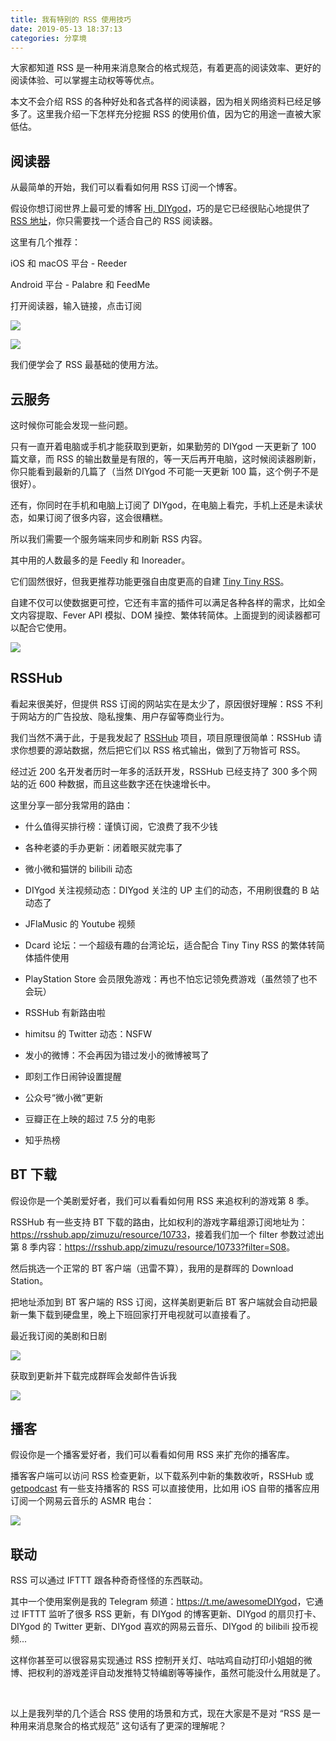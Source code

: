 ```yaml
---
title: 我有特别的 RSS 使用技巧
date: 2019-05-13 18:37:13
categories: 分享境
---
```

大家都知道 RSS 是一种用来消息聚合的格式规范，有着更高的阅读效率、更好的阅读体验、可以掌握主动权等等优点。

本文不会介绍 RSS 的各种好处和各式各样的阅读器，因为相关网络资料已经足够多了。这里我介绍一下怎样充分挖掘 RSS 的使用价值，因为它的用途一直被大家低估。

## 阅读器

从最简单的开始，我们可以看看如何用 RSS 订阅一个博客。
<!--more-->

假设你想订阅世界上最可爱的博客 [Hi, DIYgod](https://diygod.me/)，巧的是它已经很贴心地提供了 [RSS 地址](https://diygod.me/atom.xml)，你只需要找一个适合自己的 RSS 阅读器。

这里有几个推荐：

iOS 和 macOS 平台 - Reeder

Android 平台 - Palabre 和 FeedMe

打开阅读器，输入链接，点击订阅

![](/images/9102rss1.png)

![](/images/9102rss2.png)

我们便学会了 RSS 最基础的使用方法。

## 云服务

这时候你可能会发现一些问题。

只有一直开着电脑或手机才能获取到更新，如果勤劳的 DIYgod 一天更新了 100 篇文章，而 RSS 的输出数量是有限的，等一天后再开电脑，这时候阅读器刷新，你只能看到最新的几篇了（当然 DIYgod 不可能一天更新 100 篇，这个例子不是很好）。

还有，你同时在手机和电脑上订阅了 DIYgod，在电脑上看完，手机上还是未读状态，如果订阅了很多内容，这会很糟糕。

所以我们需要一个服务端来同步和刷新 RSS 内容。

其中用的人数最多的是 Feedly 和 Inoreader。

它们固然很好，但我更推荐功能更强自由度更高的自建 [Tiny Tiny RSS](https://github.com/HenryQW/docker-ttrss-plugins)。

自建不仅可以使数据更可控，它还有丰富的插件可以满足各种各样的需求，比如全文内容提取、Fever API 模拟、DOM 操控、繁体转简体。上面提到的阅读器都可以配合它使用。

![](/images/9102rss3.png)

## RSSHub

看起来很美好，但提供 RSS 订阅的网站实在是太少了，原因很好理解：RSS 不利于网站方的广告投放、隐私搜集、用户存留等商业行为。

我们当然不满于此，于是我发起了 [RSSHub](https://github.com/DIYgod/RSSHub) 项目，项目原理很简单：RSSHub 请求你想要的源站数据，然后把它们以 RSS 格式输出，做到了万物皆可 RSS。

经过近 200 名开发者历时一年多的活跃开发，RSSHub 已经支持了 300 多个网站的近 600 种数据，而且这些数字还在快速增长中。

这里分享一部分我常用的路由：

- 什么值得买排行榜：谨慎订阅，它浪费了我不少钱

- 各种老婆的手办更新：闭着眼买就完事了

- 微小微和猫饼的 bilibili 动态

- DIYgod 关注视频动态：DIYgod 关注的 UP 主们的动态，不用刷很蠢的 B 站动态了

- JFlaMusic 的 Youtube 视频

- Dcard 论坛：一个超级有趣的台湾论坛，适合配合 Tiny Tiny RSS 的繁体转简体插件使用

- PlayStation Store 会员限免游戏：再也不怕忘记领免费游戏（虽然领了也不会玩）

- RSSHub 有新路由啦

- himitsu 的 Twitter 动态：NSFW

- 发小的微博：不会再因为错过发小的微博被骂了

- 即刻工作日闹钟设置提醒

- 公众号“微小微”更新

- 豆瓣正在上映的超过 7.5 分的电影

- 知乎热榜

## BT 下载

假设你是一个美剧爱好者，我们可以看看如何用 RSS 来追权利的游戏第 8 季。

RSSHub 有一些支持 BT 下载的路由，比如权利的游戏字幕组源订阅地址为：<https://rsshub.app/zimuzu/resource/10733>，接着我们加一个 filter 参数过滤出第 8 季内容：<https://rsshub.app/zimuzu/resource/10733?filter=S08>。

然后挑选一个正常的 BT 客户端（迅雷不算），我用的是群晖的 Download Station。

把地址添加到 BT 客户端的 RSS 订阅，这样美剧更新后 BT 客户端就会自动把最新一集下载到硬盘里，晚上下班回家打开电视就可以直接看了。

最近我订阅的美剧和日剧

![](/images/9102rss4.jpg)

获取到更新并下载完成群晖会发邮件告诉我

![](/images/9102rss5.png)

## 播客

假设你是一个播客爱好者，我们可以看看如何用 RSS 来扩充你的播客库。

播客客户端可以访问 RSS 检查更新，以下载系列中新的集数收听，RSSHub 或 [getpodcast](https://getpodcast.xyz/) 有一些支持播客的 RSS 可以直接使用，比如用 iOS 自带的播客应用订阅一个网易云音乐的 ASMR 电台：

![](/images/9102rss6.jpg)

## 联动

RSS 可以通过 IFTTT 跟各种奇奇怪怪的东西联动。

其中一个使用案例是我的 Telegram 频道：<https://t.me/awesomeDIYgod>，它通过 IFTTT 监听了很多 RSS 更新，有 DIYgod 的博客更新、DIYgod 的扇贝打卡、DIYgod 的 Twitter 更新、DIYgod 喜欢的网易云音乐、DIYgod 的 bilibili 投币视频...

这样你甚至可以很容易实现通过 RSS 控制开关灯、咕咕鸡自动打印小姐姐的微博、把权利的游戏差评自动发推特艾特编剧等等操作，虽然可能没什么用就是了。

&nbsp;

以上是我列举的几个适合 RSS 使用的场景和方式，现在大家是不是对 “RSS 是一种用来消息聚合的格式规范” 这句话有了更深的理解呢？